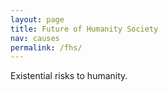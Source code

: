 ```yaml
---
layout: page
title: Future of Humanity Society
nav: causes
permalink: /fhs/
---
```

Existential risks to humanity.

